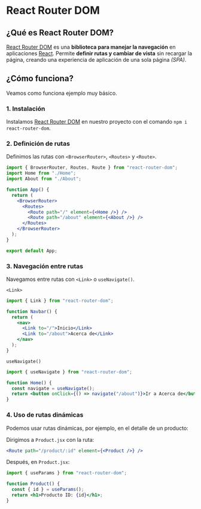 # React Router DOM

## ¿Qué es React Router DOM?

[React Router DOM](../../../GLOSARIO.md#react-router-dom) es una **biblioteca para manejar la navegación** en aplicaciones [React](../../../GLOSARIO.md#react). Permite **definir rutas y cambiar de vista** sin recargar la página, creando una experiencia de aplicación de una sola página *(SPA)*.

## ¿Cómo funciona?

Veamos como funciona ejemplo muy básico.

### 1. Instalación

Instalamos [React Router DOM](../../../GLOSARIO.md#react-router-dom) en nuestro proyecto con el comando ```npm i react-router-dom```.

### 2. Definición de rutas

Definimos las rutas con ```<BrowserRouter>```, ```<Routes>``` y ```<Route>```.

```jsx
import { BrowserRouter, Routes, Route } from "react-router-dom";
import Home from "./Home";
import About from "./About";

function App() {
  return (
    <BrowserRouter>
      <Routes>
        <Route path="/" element={<Home />} />
        <Route path="/about" element={<About />} />
      </Routes>
    </BrowserRouter>
  );
}

export default App;
```

### 3. Navegación entre rutas

Navegamos entre rutas con ```<Link>``` o ```useNavigate()```.

```<Link>```
```jsx
import { Link } from "react-router-dom";

function Navbar() {
  return (
    <nav>
      <Link to="/">Inicio</Link>
      <Link to="/about">Acerca de</Link>
    </nav>
  );
}
```

```useNavigate()```
```jsx
import { useNavigate } from "react-router-dom";

function Home() {
  const navigate = useNavigate();
  return <button onClick={() => navigate("/about")}>Ir a Acerca de</button>;
}
```

### 4. Uso de rutas dinámicas

Podemos usar rutas dinámicas, por ejemplo, en el detalle de un producto:

Dirigimos a ```Product.jsx``` con la ruta:

```jsx
<Route path="/product/:id" element={<Product />} />
```
Después, en ```Product.jsx```:

```jsx
import { useParams } from "react-router-dom";

function Product() {
  const { id } = useParams();
  return <h1>Producto ID: {id}</h1>;
}
```
